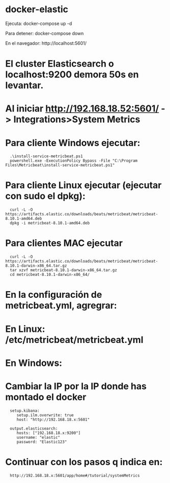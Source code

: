 # docker-elastic
Ejecuta: docker-compose up -d

Para detener: docker-compose down

En el navegador: http://localhost:5601/

# El cluster Elasticsearch o localhost:9200 demora 50s en levantar.
# Al iniciar http://192.168.18.52:5601/ -> Integrations>System Metrics

# Para cliente Windows ejecutar: 
      .\install-service-metricbeat.ps1
      powershell.exe -ExecutionPolicy Bypass -File "C:\Program Files\Metricbeat\install-service-metricbeat.ps1"

# Para cliente Linux ejecutar (ejecutar con sudo el dpkg):
      curl -L -O https://artifacts.elastic.co/downloads/beats/metricbeat/metricbeat-8.10.1-amd64.deb
      dpkg -i metricbeat-8.10.1-amd64.deb

# Para clientes MAC ejecutar 
      curl -L -O https://artifacts.elastic.co/downloads/beats/metricbeat/metricbeat-8.10.1-darwin-x86_64.tar.gz
      tar xzvf metricbeat-8.10.1-darwin-x86_64.tar.gz
      cd metricbeat-8.10.1-darwin-x86_64/

# En la configuración de metricbeat.yml, agregrar:
# En Linux: /etc/metricbeat/metricbeat.yml
# En Windows: 
# Cambiar la IP por la IP donde has montado el docker

      setup.kibana:
         setup.ilm.overwrite: true
         host: "http://192.168.18.x:5601"

      output.elasticsearch:
         hosts: ["192.168.18.x:9200"]
         username: "elastic"
         password: "Elastic123"

# Continuar con los pasos q indica en:
      http://192.168.18.x:5601/app/home#/tutorial/systemMetrics
      
